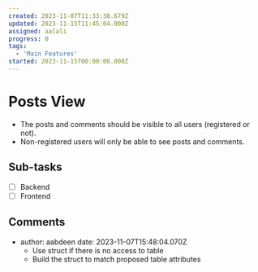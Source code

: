 ```yaml
---
created: 2023-11-07T11:33:38.679Z
updated: 2023-11-15T11:45:04.000Z
assigned: aalali
progress: 0
tags:
  - 'Main Features'
started: 2023-11-15T00:00:00.000Z
---
```


# Posts View

- The posts and comments should be visible to all users (registered or not).
- Non-registered users will only be able to see posts and comments.

## Sub-tasks

- [ ] Backend
- [ ] Frontend

## Comments

- author: aabdeen
  date: 2023-11-07T15:48:04.070Z
  - Use struct if there is no access to table
  - Build the struct to match proposed table attributes
